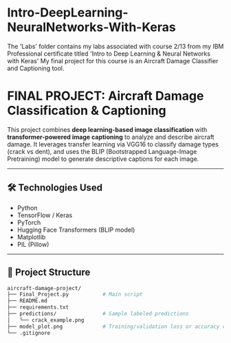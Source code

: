 # Intro-DeepLearning-NeuralNetworks-With-Keras

The 'Labs' folder contains my labs associated with course 2/13 from my IBM Professional certificate titled 'Intro to Deep Learning & Neural Networks with Keras' My final project for this course is an Aircraft Damage Classifier and Captioning tool.

# FINAL PROJECT: Aircraft Damage Classification & Captioning

This project combines **deep learning-based image classification** with **transformer-powered image captioning** to analyze and describe aircraft damage. It leverages transfer learning via VGG16 to classify damage types (crack vs dent), and uses the BLIP (Bootstrapped Language-Image Pretraining) model to generate descriptive captions for each image.

---

## 🛠️ Technologies Used

- Python
- TensorFlow / Keras
- PyTorch
- Hugging Face Transformers (BLIP model)
- Matplotlib
- PIL (Pillow)

---

## 📂 Project Structure

```bash
aircraft-damage-project/
├── Final_Project.py           # Main script
├── README.md
├── requirements.txt
├── predictions/               # Sample labeled predictions
│   └── crack_example.png
├── model_plot.png             # Training/validation loss or accuracy curves
└── .gitignore

